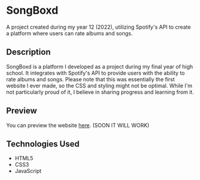 # SongBoxd

A project created during my year 12 (2022), utilizing Spotify's API to create a platform where users can rate albums and songs.

## Description

SongBoxd is a platform I developed as a project during my final year of high school. It integrates with Spotify's API to provide users with the ability to rate albums and songs. Please note that this was essentially the first website I ever made, so the CSS and styling might not be optimal. While I'm not particularly proud of it, I believe in sharing progress and learning from it.

## Preview

You can preview the website [here](https://your-website-url.com). (SOON IT WILL WORK)

[//]: # (Include screenshots or gifs here if applicable)

## Technologies Used

- HTML5
- CSS3
- JavaScript

[//]: # (Add any other relevant technologies used in your project)
